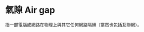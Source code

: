 [Title]: # (氣隙)
[Difficulty]: # (初學者)
[Order]: # (2)

# 氣隙 Air gap

指一部電腦或網路在物理上與其它任何網路隔絕（當然也包括互聯網）。